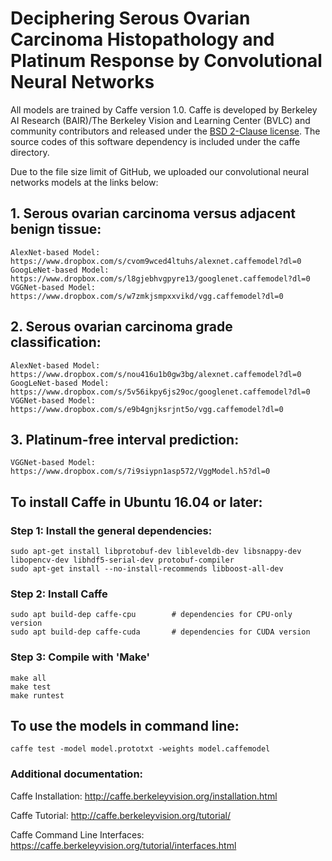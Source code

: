 # Deciphering Serous Ovarian Carcinoma Histopathology and Platinum Response by Convolutional Neural Networks

All models are trained by Caffe version 1.0. Caffe is developed by Berkeley AI Research (BAIR)/The Berkeley Vision and Learning Center (BVLC) and community contributors and released under the [BSD 2-Clause license](https://github.com/BVLC/caffe/blob/master/LICENSE). The source codes of this software dependency is included under the caffe directory.

Due to the file size limit of GitHub, we uploaded our convolutional neural networks models at the links below:

## 1. Serous ovarian carcinoma versus adjacent benign tissue:
    AlexNet-based Model: https://www.dropbox.com/s/cvom9wced4ltuhs/alexnet.caffemodel?dl=0
    GoogLeNet-based Model: https://www.dropbox.com/s/l8gjebhvgpyre13/googlenet.caffemodel?dl=0
    VGGNet-based Model: https://www.dropbox.com/s/w7zmkjsmpxxvikd/vgg.caffemodel?dl=0

## 2. Serous ovarian carcinoma grade classification:
    AlexNet-based Model: https://www.dropbox.com/s/nou416u1b0gw3bg/alexnet.caffemodel?dl=0
    GoogLeNet-based Model: https://www.dropbox.com/s/5v56ikpy6js29oc/googlenet.caffemodel?dl=0
    VGGNet-based Model: https://www.dropbox.com/s/e9b4gnjksrjnt5o/vgg.caffemodel?dl=0

## 3. Platinum-free interval prediction:
    VGGNet-based Model: https://www.dropbox.com/s/7i9siypn1asp572/VggModel.h5?dl=0


## To install Caffe in Ubuntu 16.04 or later:
### Step 1: Install the general dependencies:
```
sudo apt-get install libprotobuf-dev libleveldb-dev libsnappy-dev libopencv-dev libhdf5-serial-dev protobuf-compiler
sudo apt-get install --no-install-recommends libboost-all-dev
```

### Step 2: Install Caffe
```
sudo apt build-dep caffe-cpu        # dependencies for CPU-only version
sudo apt build-dep caffe-cuda       # dependencies for CUDA version
```

### Step 3: Compile with 'Make'
```
make all
make test
make runtest
```

## To use the models in command line:
```
caffe test -model model.prototxt -weights model.caffemodel
```

### Additional documentation:
Caffe Installation: http://caffe.berkeleyvision.org/installation.html

Caffe Tutorial: http://caffe.berkeleyvision.org/tutorial/

Caffe Command Line Interfaces: https://caffe.berkeleyvision.org/tutorial/interfaces.html
